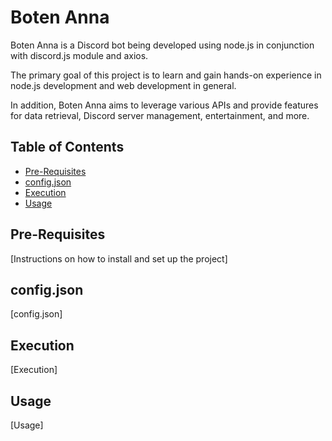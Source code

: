 # Boten Anna

Boten Anna is a Discord bot being developed using node.js in conjunction with discord.js module and axios.

The primary goal of this project is to learn and gain hands-on experience in node.js development and web development in general.

In addition, Boten Anna aims to leverage various APIs and provide features for data retrieval, Discord server management, entertainment, and more.

## Table of Contents
- [Pre-Requisites](#Pre-Requisites)
- [config.json](#config.json)
- [Execution](#Execution)
- [Usage](#Commands)

## Pre-Requisites

[Instructions on how to install and set up the project]

## config.json

[config.json]

## Execution

[Execution]

## Usage

[Usage]
